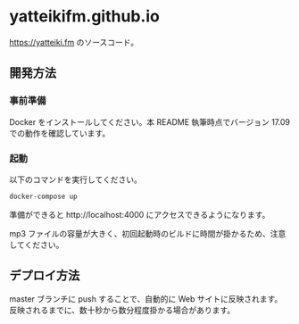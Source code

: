 # yatteikifm.github.io

https://yatteiki.fm のソースコード。

## 開発方法

### 事前準備

Docker をインストールしてください。本 README 執筆時点でバージョン 17.09 での動作を確認しています。

### 起動

以下のコマンドを実行してください。

```bash
docker-compose up
```

準備ができると http://localhost:4000 にアクセスできるようになります。

mp3 ファイルの容量が大きく、初回起動時のビルドに時間が掛かるため、注意してください。

## デプロイ方法

master ブランチに push することで、自動的に Web サイトに反映されます。
反映されるまでに、数十秒から数分程度掛かる場合があります。
